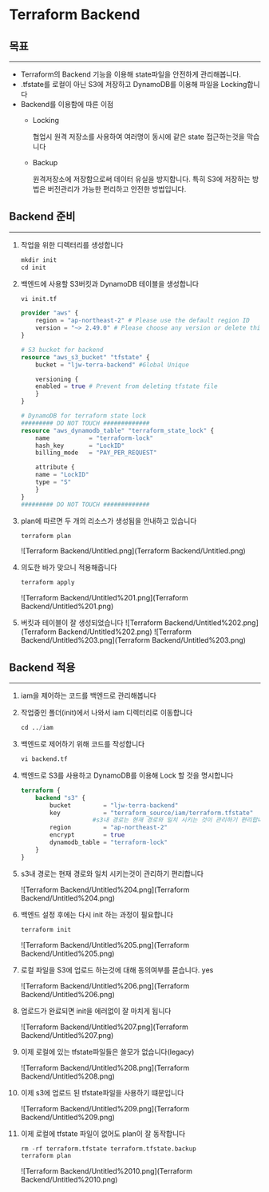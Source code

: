 # Terraform Backend


## 목표

---

- Terraform의 Backend 기능을 이용해 state파일을 안전하게 관리해봅니다.
- .tfstate를 로컬이 아닌 S3에 저장하고 DynamoDB를 이용해 파일을 Locking합니다
- Backend를 이용함에 따른 이점
    - Locking
        
        협업시 원격 저장소를 사용하여 여러명이 동시에 같은 state 접근하는것을 막습니다
        
    - Backup
        
        원격저장소에 저장함으로써 데이터 유실을 방지합니다. 특히 S3에 저장하는 방법은 버전관리가 가능한 편리하고 안전한 방법입니다.
        

## Backend 준비

---

1. 작업을 위한 디렉터리를 생성합니다
        
    ``` s
    mkdir init
    cd init
    ```
    
2. 백엔드에 사용할 S3버킷과 DynamoDB 테이블을 생성합니다

    ``` s
    vi init.tf
    ```
        
    ``` terraform title="init.if" linenums="1"
    provider "aws" {
        region = "ap-northeast-2" # Please use the default region ID
        version = "~> 2.49.0" # Please choose any version or delete this line if you want the latest version
    }

    # S3 bucket for backend
    resource "aws_s3_bucket" "tfstate" {
        bucket = "ljw-terra-backend" #Global Unique

        versioning {
        enabled = true # Prevent from deleting tfstate file
        }
    }

    # DynamoDB for terraform state lock
    ######### DO NOT TOUCH #############
    resource "aws_dynamodb_table" "terraform_state_lock" {
        name           = "terraform-lock"
        hash_key       = "LockID"
        billing_mode   = "PAY_PER_REQUEST"

        attribute {
        name = "LockID"
        type = "S"
        }
    }
    ######### DO NOT TOUCH #############
    ```
        
3. plan에 따르면 두 개의 리소스가 생성됨을 안내하고 있습니다
    ```s
    terraform plan
    ```
    
    ![Terraform Backend/Untitled.png](Terraform Backend/Untitled.png)
    
4. 의도한 바가 맞으니 적용해줍니다
    ```s
    terraform apply
    ```
        
    ![Terraform Backend/Untitled%201.png](Terraform Backend/Untitled%201.png)
    
5. 버킷과 테이블이 잘 생성되었습니다
    ![Terraform Backend/Untitled%202.png](Terraform Backend/Untitled%202.png)
    ![Terraform Backend/Untitled%203.png](Terraform Backend/Untitled%203.png)
    

## Backend 적용

---

1. iam을 제어하는 코드를 백엔드로 관리해봅니다
2. 작업중인 폴더(init)에서 나와서 iam 디렉터리로 이동합니다

    ```s
    cd ../iam
    ```

3. 백엔드로 제어하기 위해 코드를 작성합니다

    ```s
    vi backend.tf
    ```

4. 백엔드로 S3를 사용하고 DynamoDB를 이용해 Lock 할 것을 명시합니다

    ```terraform title="backend.tf" linenums="1"
    terraform {
        backend "s3" {
            bucket         = "ljw-terra-backend"
            key            = "terraform_source/iam/terraform.tfstate"
                        #s3내 경로는 현재 경로와 일치 시키는 것이 관리하기 편리합니다
            region         = "ap-northeast-2"
            encrypt        = true
            dynamodb_table = "terraform-lock"
        }
    }
    ```

5. s3내 경로는 현재 경로와 일치 시키는것이 관리하기 편리합니다
    
    ![Terraform Backend/Untitled%204.png](Terraform Backend/Untitled%204.png)
    
6. 백엔드 설정 후에는 다시 init 하는 과정이 필요합니다

    ```s
    terraform init
    ```
        
    ![Terraform Backend/Untitled%205.png](Terraform Backend/Untitled%205.png)
    
7. 로컬 파일을 S3에 업로드 하는것에 대해 동의여부를 묻습니다. yes
    
    ![Terraform Backend/Untitled%206.png](Terraform Backend/Untitled%206.png)
    
8. 업로드가 완료되면 init을 에러없이 잘 마치게 됩니다
    
    ![Terraform Backend/Untitled%207.png](Terraform Backend/Untitled%207.png)
    
9. 이제 로컬에 있는 tfstate파일들은 쓸모가 없습니다(legacy)
    
    ![Terraform Backend/Untitled%208.png](Terraform Backend/Untitled%208.png)
    
10. 이제 s3에 업로드 된 tfstate파일을 사용하기 떄문입니다
    
    ![Terraform Backend/Untitled%209.png](Terraform Backend/Untitled%209.png)
    
11. 이제 로컬에 tfstate 파일이 없어도 plan이 잘 동작합니다
    
    ```s
    rm -rf terraform.tfstate terraform.tfstate.backup
    terraform plan
    ```
    
    ![Terraform Backend/Untitled%2010.png](Terraform Backend/Untitled%2010.png)
    
    